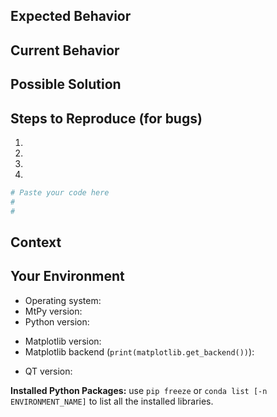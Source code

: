 <!--- Provide a general summary of your changes in the Title above -->

<!--- To help us understand and resolve your issue, please fill out the form to the best of your ability.-->
<!--- You can feel free to delete the sections that do not apply.-->

## Expected Behavior
<!--- If you're describing a bug, tell us what should happen -->
<!--- If you're suggesting a change/improvement, tell us how it should work -->

## Current Behavior
<!--- If describing a bug, tell us what happens instead of the expected behavior -->
<!--- If suggesting a change/improvement, explain the difference from current behavior -->

## Possible Solution
<!--- Not obligatory, but suggest a fix/reason for the bug, -->
<!--- or ideas how to implement the addition or change -->

## Steps to Reproduce (for bugs)
<!--- Provide a link to a live example, or an unambiguous set of steps to -->
<!--- reproduce this bug. Include code to reproduce, if relevant -->
1.
2.
3.
4.

<!--- A minimum code snippet required to reproduce the bug, also minimizing the number of dependencies required-->

```python
# Paste your code here
#
#
```

## Context
<!--- How has this issue affected you? What are you trying to accomplish? -->
<!--- Providing context helps us come up with a solution that is most useful in the real world -->

## Your Environment
<!--- Include as many relevant details about the environment you experienced the bug in -->
  * Operating system:
  * MtPy version: 
  * Python version:
<!---if it is data visualization related, also provide-->
  * Matplotlib version:
  * Matplotlib backend (`print(matplotlib.get_backend())`):
<!---if it is graphical user interface (GUI) related-->
  * QT version:

**Installed Python Packages:**
use `pip freeze` or `conda list [-n ENVIRONMENT_NAME]` to list all the installed libraries.

